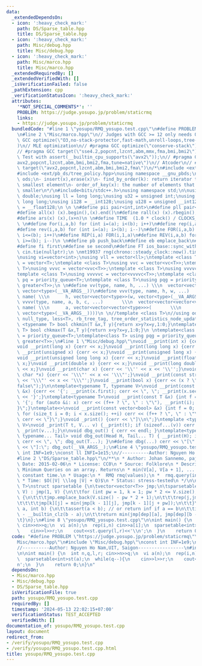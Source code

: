 ```yaml
---
data:
  _extendedDependsOn:
  - icon: ':heavy_check_mark:'
    path: DS/Sparse_table.hpp
    title: DS/Sparse_table.hpp
  - icon: ':heavy_check_mark:'
    path: Misc/debug.hpp
    title: Misc/debug.hpp
  - icon: ':heavy_check_mark:'
    path: Misc/marco.hpp
    title: Misc/marco.hpp
  _extendedRequiredBy: []
  _extendedVerifiedWith: []
  _isVerificationFailed: false
  _pathExtension: cpp
  _verificationStatusIcon: ':heavy_check_mark:'
  attributes:
    '*NOT_SPECIAL_COMMENTS*': ''
    PROBLEM: https://judge.yosupo.jp/problem/staticrmq
    links:
    - https://judge.yosupo.jp/problem/staticrmq
  bundledCode: "#line 1 \"yosupo/RMQ_yosupo.test.cpp\"\n#define PROBLEM \"https://judge.yosupo.jp/problem/staticrmq\"\
    \n#line 2 \"Misc/marco.hpp\"\n// Judges with GCC >= 12 only needs Ofast\n// #pragma\
    \ GCC optimize(\"O3,no-stack-protector,fast-math,unroll-loops,tree-vectorize\"\
    )\n// MLE optimization\n// #pragma GCC optimize(\"conserve-stack\")\n// Old judges\n\
    // #pragma GCC target(\"sse4.2,popcnt,lzcnt,abm,mmx,fma,bmi,bmi2\")\n// New judges.\
    \ Test with assert(__builtin_cpu_supports(\"avx2\"));\n// #pragma GCC target(\"\
    avx2,popcnt,lzcnt,abm,bmi,bmi2,fma,tune=native\")\n// Atcoder\n// #pragma GCC\
    \ target(\"avx2,popcnt,lzcnt,abm,bmi,bmi2,fma\")\n/*\n#include <ext/pb_ds/assoc_container.hpp>\n\
    #include <ext/pb_ds/tree_policy.hpp>\nusing namespace __gnu_pbds;\ntypedef tree<int,null_type,less<int>,rb_tree_tag,tree_order_statistics_node_update>\
    \ ods;\n- insert(x),erase(x)\n- find_by_order(k): return iterator to the k-th\
    \ smallest element\n- order_of_key(x): the number of elements that are strictly\
    \ smaller\n*/\n#include<bits/stdc++.h>\nusing namespace std;\n\nusing ld = long\
    \ double;\nusing ll = long long;\nusing u32 = unsigned int;\nusing u64 = unsigned\
    \ long long;\nusing i128 = __int128;\nusing u128 = unsigned __int128;\nusing f128\
    \ = __float128;\n \n \n#define pii pair<int,int>\n#define pll pair<ll,ll>\n \n\
    #define all(x) (x).begin(),(x).end()\n#define rall(x) (x).rbegin(),(x).rend()\n\
    #define ars(x) (x),(x+n)\n \n#define TIME  (1.0 * clock() / CLOCKS_PER_SEC)\n\
    \ \n#define For(i,a,b) for (int i=(a); i<(b); i++)\n#define rep(i,a) For(i,0,a)\n\
    #define rev(i,a,b) for (int i=(a); i>(b); i--)\n#define FOR(i,a,b) for (int i=(a);\
    \ i<=(b); i++)\n#define REP(i,a) FOR(i,1,a)\n#define REV(i,a,b) for (int i=(a);\
    \ i>=(b); i--)\n \n#define pb push_back\n#define eb emplace_back\n#define mp make_pair\n\
    #define fi first\n#define se second\n#define FT ios_base::sync_with_stdio(false);\
    \ cin.tie(nullptr);\n \nmt19937 rng(chrono::steady_clock::now().time_since_epoch().count());\n\
    \nusing vi=vector<int>;\nusing vll = vector<ll>;\ntemplate <class T>\nusing vc\
    \ = vector<T>;\ntemplate <class T>\nusing vvc = vector<vc<T>>;\ntemplate <class\
    \ T>\nusing vvvc = vector<vvc<T>>;\ntemplate <class T>\nusing vvvvc = vector<vvvc<T>>;\n\
    template <class T>\nusing vvvvvc = vector<vvvvc<T>>;\ntemplate <class T>\nusing\
    \ pq = priority_queue<T>;\ntemplate <class T>\nusing pqg = priority_queue<T, vector<T>,\
    \ greater<T>>;\n \n#define vv(type, name, h, ...) \\\n  vector<vector<type>> name(h,\
    \ vector<type>(__VA_ARGS__))\n#define vvv(type, name, h, w, ...)   \\\n  vector<vector<vector<type>>>\
    \ name( \\\n      h, vector<vector<type>>(w, vector<type>(__VA_ARGS__)))\n#define\
    \ vvvv(type, name, a, b, c, ...)       \\\n  vector<vector<vector<vector<type>>>>\
    \ name( \\\n      a, vector<vector<vector<type>>>(       \\\n             b, vector<vector<type>>(c,\
    \ vector<type>(__VA_ARGS__))))\n \n//template <class T>\n//using ods =\n//   tree<T,\
    \ null_type, less<T>, rb_tree_tag, tree_order_statistics_node_update>;\n \ntemplate\
    \ <typename T> bool chkmin(T &x,T y){return x>y?x=y,1:0;}\ntemplate <typename\
    \ T> bool chkmax(T &x,T y){return x<y?x=y,1:0;}\n \ntemplate<class T> using pq\
    \ = priority_queue<T>;\ntemplate<class T> using pqg = priority_queue<T, vector<T>,\
    \ greater<T>>;\n#line 1 \"Misc/debug.hpp\"\nvoid __print(int x) {cerr << x;}\n\
    void __print(long x) {cerr << x;}\nvoid __print(long long x) {cerr << x;}\nvoid\
    \ __print(unsigned x) {cerr << x;}\nvoid __print(unsigned long x) {cerr << x;}\n\
    void __print(unsigned long long x) {cerr << x;}\nvoid __print(float x) {cerr <<\
    \ x;}\nvoid __print(double x) {cerr << x;}\nvoid __print(long double x) {cerr\
    \ << x;}\nvoid __print(char x) {cerr << '\\'' << x << '\\'';}\nvoid __print(const\
    \ char *x) {cerr << '\\\"' << x << '\\\"';}\nvoid __print(const string &x) {cerr\
    \ << '\\\"' << x << '\\\"';}\nvoid __print(bool x) {cerr << (x ? \"true\" : \"\
    false\");}\n\ntemplate<typename T, typename V>\nvoid __print(const pair<T, V>\
    \ &x) {cerr << '{'; __print(x.first); cerr << \", \"; __print(x.second); cerr\
    \ << '}';}\ntemplate<typename T>\nvoid __print(const T &x) {int f = 0; cerr <<\
    \ '{'; for (auto &i: x) cerr << (f++ ? \", \" : \"\"), __print(i); cerr << \"\
    }\";}\ntemplate<>\nvoid __print(const vector<bool> &x) {int f = 0; cerr << '{';\
    \ for (size_t i = 0; i < x.size(); ++i) cerr << (f++ ? \", \" : \"\"), __print(x[i]);\
    \ cerr << \"}\";}\nvoid _print() {cerr << \"]\\n\";}\ntemplate <typename T, typename...\
    \ V>\nvoid _print(T t, V... v) {__print(t); if (sizeof...(v)) cerr << \", \";\
    \ _print(v...);}\n\nvoid dbg_out() { cerr << endl; }\ntemplate<typename Head,\
    \ typename... Tail> void dbg_out(Head H, Tail... T) { __print(H); if (sizeof...(T))\
    \ cerr << \", \"; dbg_out(T...); }\n#define dbg(...) cerr << \"[\" << #__VA_ARGS__\
    \ << \"]:\"; dbg_out(__VA_ARGS__);\n#line 4 \"yosupo/RMQ_yosupo.test.cpp\"\nconst\
    \ int INF=1e9;\nconst ll INFI=1e15;\n//----------Author: Nguyen Ho Nam,UIT, Saigon-----------------\n\
    #line 2 \"DS/Sparse_table.hpp\"\n/**\n * Author: Johan Sannemo, pajenegod\n *\
    \ Date: 2015-02-06\n * License: CC0\n * Source: Folklore\n * Description: Range\
    \ Minimum Queries on an array. Returns\n * min(V[a], V[a + 1], ... V[b - 1]) in\
    \ constant time.\n * Usage:\n *  RMQ rmq(values);\n *  rmq.query(inclusive, exclusive);\n\
    \ * Time: $O(|V| \\log |V| + Q)$\n * Status: stress-tested\n */\n\ntemplate<class\
    \ T>\nstruct sparsetable {\n\tvector<vector<T>> jmp;\n\tsparsetable(const vector<T>&\
    \ V) : jmp(1, V) {\n\t\tfor (int pw = 1, k = 1; pw * 2 <= V.size(); pw *= 2, ++k)\
    \ {\n\t\t\tjmp.emplace_back(V.size() - pw * 2 + 1);\n\t\t\trep(j,jmp[k].size())\n\
    \t\t\t\tjmp[k][j] = min(jmp[k - 1][j], jmp[k - 1][j + pw]);\n\t\t}\n\t}\n\tT query(int\
    \ a, int b) {\n\t\tassert(a < b); // or return inf if a == b\n\t\tint dep = 31\
    \ - __builtin_clz(b - a);\n\t\treturn min(jmp[dep][a], jmp[dep][b - (1 << dep)]);\n\
    \t}\n};\n#line 8 \"yosupo/RMQ_yosupo.test.cpp\"\n\nint main() {\n  int n,q,l,r;\
    \ cin>>n>>q;\n  vi a(n);\n  rep(i,n) cin>>a[i];\n  sparsetable<int>st(a);\n  while(q--){\n\
    \    cin>>l>>r;\n    cout<<st.query(l,r)<<'\\n';\n  }\n    return 0;\n}\n"
  code: "#define PROBLEM \"https://judge.yosupo.jp/problem/staticrmq\"\n#include \"\
    Misc/marco.hpp\"\n#include \"Misc/debug.hpp\"\nconst int INF=1e9;\nconst ll INFI=1e15;\n\
    //----------Author: Nguyen Ho Nam,UIT, Saigon-----------------\n#include \"DS/Sparse_table.hpp\"\
    \n\nint main() {\n  int n,q,l,r; cin>>n>>q;\n  vi a(n);\n  rep(i,n) cin>>a[i];\n\
    \  sparsetable<int>st(a);\n  while(q--){\n    cin>>l>>r;\n    cout<<st.query(l,r)<<'\\\
    n';\n  }\n    return 0;\n}\n"
  dependsOn:
  - Misc/marco.hpp
  - Misc/debug.hpp
  - DS/Sparse_table.hpp
  isVerificationFile: true
  path: yosupo/RMQ_yosupo.test.cpp
  requiredBy: []
  timestamp: '2024-05-13 22:02:15+07:00'
  verificationStatus: TEST_ACCEPTED
  verifiedWith: []
documentation_of: yosupo/RMQ_yosupo.test.cpp
layout: document
redirect_from:
- /verify/yosupo/RMQ_yosupo.test.cpp
- /verify/yosupo/RMQ_yosupo.test.cpp.html
title: yosupo/RMQ_yosupo.test.cpp
---
```

